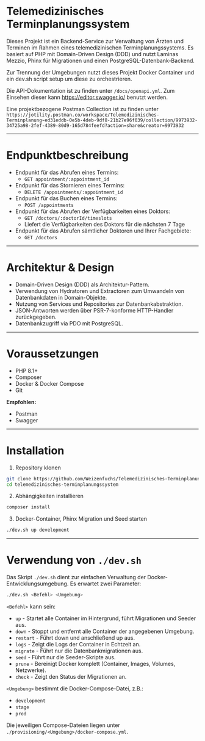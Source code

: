 # Telemedizinisches Terminplanungssystem

Dieses Projekt ist ein Backend-Service zur Verwaltung von Ärzten und Terminen im Rahmen eines telemedizinischen Terminplanungssystems. Es basiert auf PHP mit Domain-Driven Design (DDD) und nutzt Laminas Mezzio, Phinx für Migrationen und einen PostgreSQL-Datenbank-Backend.

Zur Trennung der Umgebungen nutzt dieses Projekt Docker Container und ein dev.sh script setup um diese zu orchestrieren.

Die API-Dokumentation ist zu finden unter `/docs/openapi.yml`. Zum Einsehen dieser kann https://editor.swagger.io/ benutzt werden.


Eine projektbezogene Postman Collection ist zu finden unter `https://jotility.postman.co/workspace/Telemedizinisches-Terminplanung~ed31eddb-0e5b-4deb-9df8-21b27e96f039/collection/9973932-34725a98-2fef-4389-80d9-165d784feefd?action=share&creator=9973932`

---

# Endpunktbeschreibung

- Endpunkt für das Abrufen eines Termins:
    - `GET appointment/:appointment_id`
- Endpunkt für das Stornieren eines Termins:
    - `DELETE /appointments/:appointment_id`
- Endpunkt für das Buchen eines Termins:
  - `POST /appointments`
- Endpunkt für das Abrufen der Verfügbarkeiten eines Doktors:
  - `GET /doctors/:doctorId/timeslots`
  - Liefert die Verfügbarkeiten des Doktors für die nächsten 7 Tage
- Endpunkt für das Abrufen sämtlicher Doktoren und Ihrer Fachgebiete:
  - `GET /doctors`

---

# Architektur & Design

- Domain-Driven Design (DDD) als Architektur-Pattern.
- Verwendung von Hydratoren und Extractoren zum Umwandeln von Datenbankdaten in Domain-Objekte.
- Nutzung von Services und Repositories zur Datenbankabstraktion.
- JSON-Antworten werden über PSR-7-konforme HTTP-Handler zurückgegeben.
- Datenbankzugriff via PDO mit PostgreSQL.

---

# Voraussetzungen

- PHP 8.1+
- Composer
- Docker & Docker Compose
- Git

**Empfohlen:**
- Postman
- Swagger

---

# Installation

1. Repository klonen

```bash
git clone https://github.com/Weizenfuchs/Telemedizinisches-Terminplanungssystem.git
cd telemedizinisches-terminplanungssystem
```

2. Abhängigkeiten installieren

```bash
composer install
```

3. Docker-Container, Phinx Migration und Seed starten

```bash
./dev.sh up development
```

---

# Verwendung von `./dev.sh`

Das Skript `./dev.sh` dient zur einfachen Verwaltung der Docker-Entwicklungsumgebung. Es erwartet zwei Parameter:

```bash
./dev.sh <Befehl> <Umgebung>
```

`<Befehl>` kann sein:

- `up` - Startet alle Container im Hintergrund, führt Migrationen und Seeder aus.
- `down` - Stoppt und entfernt alle Container der angegebenen Umgebung.
- `restart` - Führt down und anschließend up aus.
- `logs` - Zeigt die Logs der Container in Echtzeit an.
- `migrate` - Führt nur die Datenbankmigrationen aus.
- `seed` - Führt nur die Seeder-Skripte aus.
- `prune` - Bereinigt Docker komplett (Container, Images, Volumes, Netzwerke).
- `check` - Zeigt den Status der Migrationen an.

`<Umgebung>` bestimmt die Docker-Compose-Datei, z.B.:
- `development`
- `stage`
- `prod`

Die jeweiligen Compose-Dateien liegen unter `./provisioning/<Umgebung>/docker-compose.yml`.

